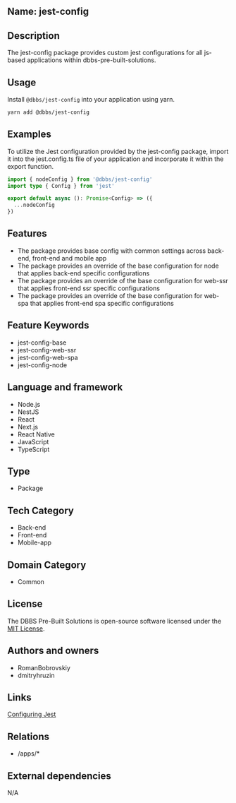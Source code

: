 ## Name: jest-config

## Description

The jest-config package provides custom jest configurations for all js-based applications within dbbs-pre-built-solutions.

## Usage

Install `@dbbs/jest-config` into your application using yarn.

```bash
yarn add @dbbs/jest-config
```

## Examples

To utilize the Jest configuration provided by the jest-config package, import it into the jest.config.ts file of your application and incorporate it within the export function.

```ts
import { nodeConfig } from '@dbbs/jest-config'
import type { Config } from 'jest'

export default async (): Promise<Config> => ({
  ...nodeConfig
})
```

## Features

- The package provides base config with common settings across back-end, front-end and mobile app
- The package provides an override of the base configuration for node that applies back-end specific configurations
- The package provides an override of the base configuration for web-ssr that applies front-end ssr specific configurations
- The package provides an override of the base configuration for web-spa that applies front-end spa specific configurations

## Feature Keywords

- jest-config-base
- jest-config-web-ssr
- jest-config-web-spa
- jest-config-node

## Language and framework

- Node.js
- NestJS
- React
- Next.js
- React Native
- JavaScript
- TypeScript

## Type

- Package

## Tech Category

- Back-end
- Front-end
- Mobile-app

## Domain Category

- Common

## License

The DBBS Pre-Built Solutions is open-source software licensed under the [MIT License](LICENSE).

## Authors and owners

- RomanBobrovskiy
- dmitryhruzin

## Links

[Configuring Jest](https://jestjs.io/docs/configuration)

## Relations

- /apps/*

## External dependencies

N/A
